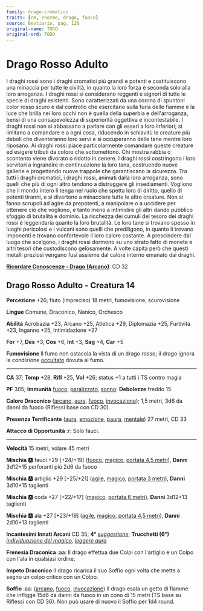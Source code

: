 ```yaml
---
family: drago-cromatico
traits: [cm, enorme, drago, fuoco]
source: Bestiario, pag. 120
original-name: TODO
original-srd: TODO
---
```


# Drago Rosso Adulto

I draghi rossi sono i draghi cromatici più grandi e potenti e costituiscono una minaccia per tutte le civiltà, in quanto la loro forza è seconda solo alla loro arroganza. I draghi rossi si considerano reggenti e signori di tutte le specie di draghi esistenti. Sono caratterizzati da una corona di spuntoni color rosso scuro e dal controllo che esercitano sulla furia delle fiamme e la luce che brilla nei loro occhi non è quella della superbia e dell'arroganza, bensì di una consapevolezza di superiorità oggettiva e incontestabile. I draghi rossi non si abbassano a parlare con gli esseri a loro inferiori; si limitano a comandare e a ogni cosa, riducendo in schiavitù le creature più deboli che diventeranno loro servi e si occuperanno delle tane mentre loro riposano. Ai draghi rossi piace particolarmente comandare queste creature ed esigere tributi da coloro che sottomettono. Chi mostra rabbia o scontento viene divorato o ridotto in cenere. I draghi rossi costringono i loro servitori a ingrandire in continuazione la loro tana, costruendo nuove gallerie e progettando nuove trappole che garantiscano la sicurezza. Tra tutti i draghi cromatici, i draghi rossi, animati dalla loro arroganza, sono quelli che più di ogni altro tendono a distruggere gli insediamenti. Vogliono che il mondo intero li tenga nel ruolo che spetta loro di diritto, quello di potenti tiranni, e si divertono a minacciare tutte le altre creature. Non si fanno scrupoli ad agire da prepotenti, a manipolare o a uccidere per ottenere ciò che vogliono, e tanto meno a intimidire gli altri dando pubblico sfoggio di brutalità e dominio. La ricchezza dei cumuli del tesoro dei draghi rossi è leggendaria quanto la loro brutalità. Le loro tane si trovano spesso in luoghi pericolosi e i vulcani sono quelli che prediligono, in quanto li trovano imponenti e trovano confortevole il loro calore costante. A prescindere dal luogo che scelgono, i draghi rossi dormono su uno strato fatto di monete e altri tesori che custodiscono gelosamente. A volte capita però che questi metalli preziosi vengano fusi assieme dal calore interno emanato dai draghi.

**[Ricordare Conoscenze - Drago (Arcano)](/azioni/ricordare-conoscenze)**: CD 32

## Drago Rosso Adulto - Creatura 14

**Percezione** +26; fiuto (impreciso) 18 metri, fumovisione, scurovisione

**Lingue** Comune, Draconico, Nanico, Orchesco

**Abilità** Acrobazia +23, Arcano +25, Atletica +29, Diplomazia +25, Furtività +23, Inganno +25, Intimidazione +27

**For** +7, **Des** +3, **Cos** +6, **Int** +3, **Sag** +4, **Car** +5

**Fumovisione** Il fumo non ostacola la vista di un drago rosso; il drago ignora la condizione [occultato](/condizioni/occultato) dovuta al fumo.

***

**CA** 37; **Temp** +28, **Rifl** +25, **Vol** +26; status +1 a tutti i TS contro magia

**PF** 305; **Immunità** [fuoco](/tratti/fuoco), [paralizzato](/condizioni/paralizzato), [sonno](/tratti/sonno): **Debolezze** freddo 15

**Calore Draconico** ([arcano](/tratti/arcano), [aura](/tratti/aura), [fuoco](/tratti/fuoco), [invocazione](/tratti/invocazione)); 1,5 metri, 3d6 da danni da fuoco (Riflessi base con CD 30)

**Presenza Terrificante** ([aura](/tratti/aura), [emozione](/tratti/emozione), [paura](/tratti/paura), [mentale](/tratti/mentale)) 27 metri, CD 33

**Attacco di Opportunità** :r:  Solo fauci.

***

**Velocità** 15 metri, volare 45 metri

**Mischia** :a: fauci +29 \[+24/+19] ([fuoco](/tratti/fuoco), [magico](/tratti/magico), [portata 4,5 metri](/tratti/portata)), **Danni** 3d12+15 perforanti più 2d6 da fuoco

**Mischia** :a: artiglio +29 \[+25/+21] ([agile](/tratti/agile), [magico](/tratti/magico), [portata 3 metri](/tratti/portata)), **Danni** 3d10+15 taglienti

**Mischia** :a: coda +27 \[+22/+17] ([magico](/tratti/magico), [portata 6 metri](/tratti/portata)), **Danni** 3d12+13 taglienti

**Mischia** :a: ala +27 \[+23/+19] ([agile](/tratti/agile), [magico](/tratti/magico), [portata 4,5 metri](/tratti/portata)), **Danni** 2d10+13 taglienti

**Incantesimi Innati Arcani** CD 35; **4°** *[suggestione](/incantesimi/suggestione)*; **Trucchetti (6°)** *[individuazione del magico](/incantesimi/individuazione-del-magico), [leggere aura](/incantesimi/leggere-aura)*

**Frenesia Draconica** :aa:  Il drago effettua due Colpi con l'artiglio e un Colpo con l'ala in qualsiasi ordine.

**Impeto Draconico** Il drago ricarica il suo Soffio ogni volta che mette a segno un colpo critico con un Colpo.

**Soffio** :aa:  ([arcano](/tratti/arcano), [fuoco](/tratti/fuoco), [invocazione](/tratti/invocazione)) Il drago esala un getto di fiamme che infligge 15d6 da danni da fuoco in un cono di 15 metri (TS base su Riflessi con CD 36). Non può usare di nuovo il Soffio per 1d4 round.
